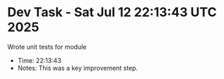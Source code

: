 # Dev Task - Sat Jul 12 22:13:43 UTC 2025
Wrote unit tests for module
- Time: 22:13:43
- Notes: This was a key improvement step.
